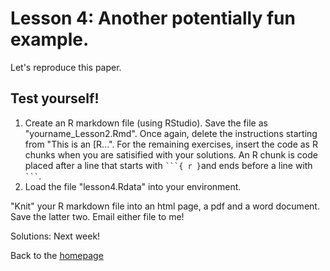 # Lesson 4: Another potentially fun example.
Let's reproduce this paper.



## Test yourself! 
1. Create an R markdown file (using RStudio). Save the file as "yourname_Lesson2.Rmd". Once again, delete the instructions starting from "This is an [R...". For the remaining exercises, insert the code as R chunks when you are satisified with your solutions. An R chunk is code placed  after a line that starts with ` ```{ r } `and ends before a line with ` ``` `.  
2. Load the file "lesson4.Rdata" into your environment.

"Knit" your R markdown file into an html page, a pdf and a word document. Save the latter two. Email either file to me! 
 
Solutions: Next week!



Back to the [homepage](../README.md)
